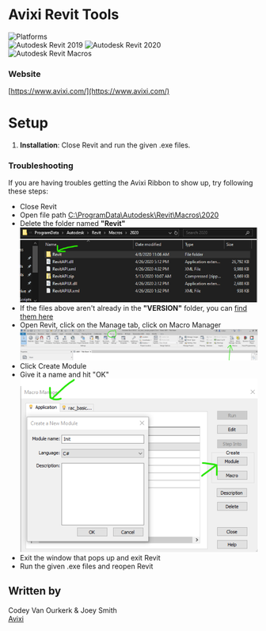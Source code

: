 # Avixi Revit Tools

![Platforms](https://img.shields.io/badge/Platform-Windows-lightgray.svg) <br/>
![Autodesk Revit 2019](https://img.shields.io/badge/Autodesk_Revit-2019-blue.svg) ![Autodesk Revit 2020](https://img.shields.io/badge/Autodesk_Revit-2020-blue.svg)  <br/>
![Autodesk Revit Macros](https://img.shields.io/badge/Autodesk_Revit-Macros-lightgreen.svg)


### Website

[https://www.avixi.com/](https://www.avixi.com/)

# Setup

1. **Installation**: Close Revit and run the given .exe files.

### Troubleshooting

If you are having troubles getting the Avixi Ribbon to show up, try following these steps:
- Close Revit
- Open file path [C:\ProgramData\Autodesk\Revit\Macros\2020](C:\ProgramData\Autodesk\Revit\Macros\2020)
- Delete the folder named **"Revit"**![Delete the folder named **"Revit"**](img/RevitFolderDelete.png)
- If the files above aren't already in the **"VERSION"** folder, you can [find them here ](RevitApi/)
- Open Revit, click on the Manage tab, click on Macro Manager ![Manage tab](img/ManageMacro.png)
- Click Create Module
- Give it a name and hit "OK" <br/>![Confirm Module](img/ConfirmModule.png)
- Exit the window that pops up and exit Revit
- Run the given .exe files and reopen Revit

## Written by

Codey Van Ourkerk & Joey Smith <br />
<a href="http://avixi.com/">Avixi</a> <br />
